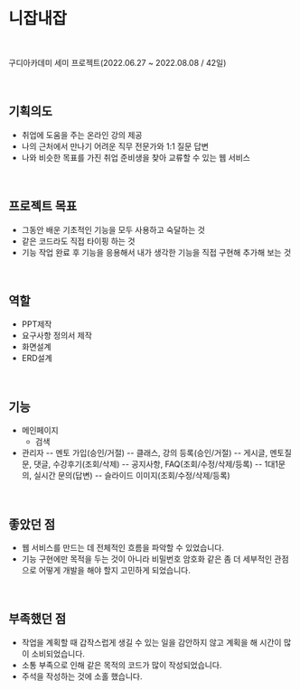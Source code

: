 # 니잡내잡

<br>

구디아카데미 세미 프로젝트(2022.06.27 ~ 2022.08.08 / 42일)

<br>

## 기획의도
- 취업에 도움을 주는 온라인 강의 제공
- 나의 근처에서 만나기 어려운 직무 전문가와 1:1 질문 답변
- 나와 비슷한 목표를 가진 취업 준비생을 찾아 교류할 수 있는 웹 서비스

<br>

## 프로젝트 목표
- 그동안 배운 기초적인 기능을 모두 사용하고 숙달하는 것
- 같은 코드라도 직접 타이핑 하는 것
- 기능 작업 완료 후 기능을 응용해서 내가 생각한 기능을 직접 구현해 추가해 보는 것

<br>

## 역할
- PPT제작
- 요구사항 정의서 제작
- 화면설계
- ERD설계

<br>

## 기능
- 메인페이지
   - 검색
- 관리자
-- 멘토 가입(승인/거절)
-- 클래스, 강의 등록(승인/거절)
-- 게시글, 멘토질문, 댓글, 수강후기(조회/삭제)
-- 공지사항, FAQ(조회/수정/삭제/등록)
-- 1대1문의, 실시간 문의(답변)
-- 슬라이드 이미지(조회/수정/삭제/등록)

<br>

## 좋았던 점
- 웹 서비스를 만드는 데 전체적인 흐름을 파악할 수 있었습니다.
- 기능 구현에만 목적을 두는 것이 아니라 비밀번호 암호화 같은 좀 더 세부적인 관점으로 어떻게 개발을 해야 할지 고민하게 되었습니다.

<br>

## 부족했던 점
- 작업을 계획할 때 갑작스럽게 생길 수 있는 일을 감안하지 않고 계획을 해 시간이 많이 소비되었습니다.
- 소통 부족으로 인해 같은 목적의 코드가 많이 작성되었습니다.
- 주석을 작성하는 것에 소홀 했습니다.

<br>
